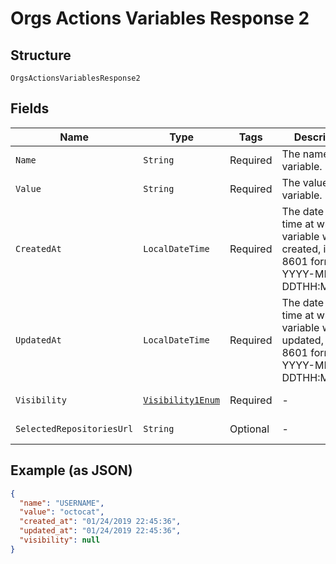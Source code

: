 
# Orgs Actions Variables Response 2

## Structure

`OrgsActionsVariablesResponse2`

## Fields

| Name | Type | Tags | Description | Getter | Setter |
|  --- | --- | --- | --- | --- | --- |
| `Name` | `String` | Required | The name of the variable. | String getName() | setName(String name) |
| `Value` | `String` | Required | The value of the variable. | String getValue() | setValue(String value) |
| `CreatedAt` | `LocalDateTime` | Required | The date and time at which the variable was created, in ISO 8601 format':' YYYY-MM-DDTHH:MM:SSZ. | LocalDateTime getCreatedAt() | setCreatedAt(LocalDateTime createdAt) |
| `UpdatedAt` | `LocalDateTime` | Required | The date and time at which the variable was last updated, in ISO 8601 format':' YYYY-MM-DDTHH:MM:SSZ. | LocalDateTime getUpdatedAt() | setUpdatedAt(LocalDateTime updatedAt) |
| `Visibility` | [`Visibility1Enum`](../../doc/models/visibility-1-enum.md) | Required | - | Visibility1Enum getVisibility() | setVisibility(Visibility1Enum visibility) |
| `SelectedRepositoriesUrl` | `String` | Optional | - | String getSelectedRepositoriesUrl() | setSelectedRepositoriesUrl(String selectedRepositoriesUrl) |

## Example (as JSON)

```json
{
  "name": "USERNAME",
  "value": "octocat",
  "created_at": "01/24/2019 22:45:36",
  "updated_at": "01/24/2019 22:45:36",
  "visibility": null
}
```

